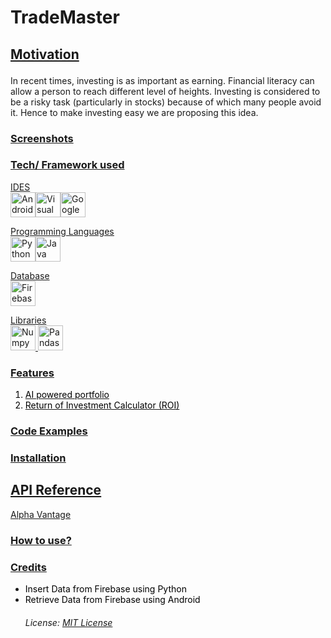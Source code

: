 # TradeMaster


## <p style="text-decoration:underline">Motivation</p>
In recent times, investing is as important as earning. Financial literacy can allow a person to reach different level of heights. Investing is considered to be a risky task (particularly in stocks) because of which many people avoid it. Hence to make investing easy we are proposing this idea.


### <p style="text-decoration:underline">Screenshots</p>


### <p style="text-decoration:underline">Tech/ Framework used</p>
<u>IDES</u>
<br>
<a href="https://developer.android.com/studio?gclid=EAIaIQobChMI-YHVttfW-wIVC5JmAh0shAucEAAYASAAEgJW8PD_BwE&gclsrc=aw.ds" target="_blank"><img src="https://img.icons8.com/fluency/48/null/android-studio--v2.png" alt="Android studio" width="40" height="40"><a href="https://code.visualstudio.com/" target="_blank"><img src="https://img.icons8.com/color/48/null/visual-studio-code-2019.png" alt="Visual Studio Code" width="40" height="40"><a href="https://jupyter.org/" target="_blank"><img src="https://upload.wikimedia.org/wikipedia/commons/thumb/d/d0/Google_Colaboratory_SVG_Logo.svg/1200px-Google_Colaboratory_SVG_Logo.svg.png?20221103151432" alt="Google Colab" width="40" height="40"><!--<img src="https://img.icons8.com/fluency/48/null/jupyter.png" alt="Jupyter Notebook" width="40" height="40"><a href="https://colab.research.google.com/" target="_blank"> -->

<u>Programming Languages</u>
<br>
<a href="https://www.python.org/" target="_blank"><img src="https://img.icons8.com/color/48/null/python--v1.png" alt="Python" width="40" height="40"><a href="https://www.java.com/en/" target="_blank"><img src="https://img.icons8.com/fluency/48/null/java-coffee-cup-logo.png" alt="Java" width="40" height="40"></a>

<u>Database</u>
<br>
<a href="https://firebase.google.com/" target="_blank"><img src="https://img.icons8.com/color/48/null/firebase.png" alt="Firebase" width="40" height="40"></a>

<u>Libraries</u>
<br>
<a href="https://numpy.org/" target="_blank"><img src="https://img.icons8.com/color/48/null/numpy.png" alt="Numpy" width="40" height="40">
<a href="https://pandas.pydata.org/" target="_blank"><img src="https://img.icons8.com/color/48/null/pandas.png" alt="Pandas" width="40" height="40">


### <p style="text-decoration:underline">Features</p>
<ol style="color:black">
    <li>AI powered portfolio</li>
    <li>Return of Investment Calculator (ROI)</li>
</ol>

### <p style="text-decoration:underline">Code Examples</p>

### <p style="text-decoration:underline">Installation</p>



## <u>API Reference</u>
<a href="https://www.alphavantage.co/documentation/" target="_blank">Alpha Vantage</a>


### <p style="text-decoration:underline">How to use?</p>




### <p style="text-decoration:underline">Credits</p>
<ul>
<li><a href="https://youtu.be/DCaH4bQ4DxA" target = "blank" style = "text-decoration:none;color:black">Insert Data from Firebase using Python</a></li>
<li><a href="https://www.geeksforgeeks.org/how-to-retrieve-data-from-the-firebase-realtime-database-in-android/" target = "blank" style = "text-decoration:none;color:black">Retrieve Data from Firebase using Android</a></li>

###### <p>License: <a href="/LICENSE">MIT License</a></p>